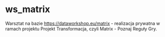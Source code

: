 # ws_matrix
Warsztat na bazie https://dataworkshop.eu/matrix - realizacja prywatna w ramach projektu Projekt Transformacja, czyli Matrix - Poznaj Reguły Gry.
